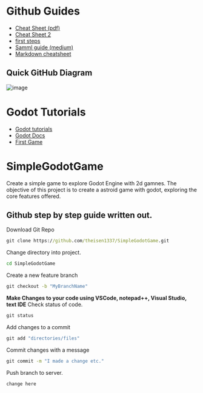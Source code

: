 # Github Guides
* [Cheat Sheet (pdf)](https://education.github.com/git-cheat-sheet-education.pdf)
* [Cheat Sheet 2](https://training.github.com/downloads/github-git-cheat-sheet/)
* [first steps](https://www.softwaretestinghelp.com/github-tutorial/)
* [Samml guide (medium)](https://medium.com/nerd-for-tech/github-pages-a-comprehensive-guide-w-images-part-1-321b55088466)
* [Markdown cheatsheet](https://github.com/adam-p/markdown-here/wiki/Markdown-Cheatsheet)

## Quick GitHub Diagram
![image](https://user-images.githubusercontent.com/16194561/193708500-c0de72b4-0782-435c-b248-f73b873138a1.png)

# Godot Tutorials
* [Godot tutorials](https://godottutorials.com/courses)
* [Godot Docs](https://docs.godotengine.org/en/stable/community/tutorials.html)
* [First Game](https://docs.godotengine.org/en/3.1/getting_started/step_by_step/your_first_game.html)

# SimpleGodotGame
Create a simple game to explore Godot Engine with 2d gamnes. The objective of this project is to create a astroid game with godot, exploring the core features offered.

## Github step by step guide written out.

Download Git Repo
```cmd
git clone https://github.com/theisen1337/SimpleGodotGame.git
```
Change directory into project.
```cmd
cd SimpleGodotGame
```
Create a new feature branch
```cmd
git checkout -b "MyBranchName"
```
**Make Changes to your code using VSCode, notepad++, Visual Studio, text IDE**
Check status of code.
```cmd
git status
```
Add changes to a commit
```cmd
git add "directories/files"
```
Commit changes with a message
```cmd
git commit -m "I made a change etc."
```
Push branch to server.
```cmd 
change here
```
